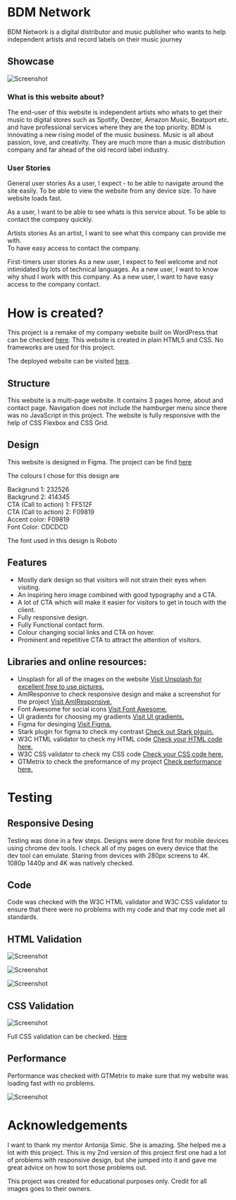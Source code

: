 # BDM Network 

BDM Network is a digital distributor and music publisher who wants to help independent artists and record labels on their music journey

## Showcase

![Screenshot](https://bdm.network/wp-content/uploads/2021/11/amiresponsive.png)

### What is this website about?

The end-user of this website is independent artists who whats to get their music to digital stores such as Spotify, Deezer, Amazon Music, Beatport etc. and have professional services where they are the top priority. BDM is innovating a new rising model of the music business. Music is all about passion, love, and creativity. They are much more than a music distribution company and far ahead of the old record label industry.

### User Stories

General user stories
As a user, I expect -
to be able to navigate around the site easily.
To be able to view the website from any device size.
To have website loads fast.

As a user, I want
to be able to see whats is this service about.
To be able to contact the company quickly.

Artists stories
As an artist, I want
to see what this company can provide me with.  
To have easy access to contact the company.

First-timers user stories
As a new user, I expect to feel welcome and not intimidated by lots of technical languages.
As a new user, I want to know why shud I work with this company.
As a new user, I want to have easy access to the company contact.

# How is created?

This project is a remake of my company website built on WordPress that can be checked [here](https://bdm.network/). This website is created in plain HTML5 and CSS. No frameworks are used for this project. 

The deployed website can be visited [here](https://tonnyg95.github.io/ci-projectnew/).

## Structure

This website is a multi-page website. It contains 3 pages home, about and contact page. Navigation does not include the hamburger menu since there was no JavaScript in this project. The website is fully responsive with the help of CSS Flexbox and CSS Grid. 

## Design

This website is designed in Figma. The project can be find [here](https://www.figma.com/file/olr948PP31WCGqXlBKfSOY/BDM-ReDesing-%7C-Home?node-id=0%3A1)

The colours I chose for this design are 

Backgrund 1: 232526 \
Backgrund 2: 414345 \
CTA (Call to action) 1: FF512F \
CTA (Call to action) 2: F09819 \
Accent color: F09819 \
Font Color: CDCDCD 

The font used in this design is Roboto

## Features

* Mostly dark design so that visitors will not strain their eyes when visiting.
* An inspiring hero image combined with good typography and a CTA. 
* A lot of CTA which will make it easier for visitors to get in touch with the client.
* Fully responsive design.
* Fully Functional contact form.
* Colour changing social links and CTA on hover.
* Prominent and repetitive CTA to attract the attention of visitors.

## Libraries and online resources:

* Unsplash for all of the images on the website [Visit Unsplash for excellent free to use pictures.](https://unsplash.com/)
* AmIResponive to check responsive design and make a screenshot for the project [Visit AmIResponsive.](http://ami.responsivedesign.is/)
* Font Awesome for social icons [Visit Font Awesome.](https://fontawesome.com/)
* UI gradients for choosing my gradients [Visit UI gradients.](https://uigradients.com/)
* Figma for desinging [Visit Figma.](https://www.figma.com/)
* Stark plugin for figma to check my contrast [Check out Stark plguin.](https://www.figma.com/community/plugin/732603254453395948/Stark)
* W3C HTML validator to check my HTML code [Check your HTML code here.](https://validator.w3.org/)
* W3C CSS validator to check my CSS code [Check your CSS code here.](https://jigsaw.w3.org/css-validator/)
* GTMetrix to check the preformance of my project [Check performance here.](https://gtmetrix.com/)

# Testing

## Responsive Desing

Testing was done in a few steps. Designs were done first for mobile devices using chrome dev tools. I check all of my pages on every device that the dev tool can emulate. Staring from devices with 280px screens to 4K. 1080p 1440p and 4K was natively checked.

## Code

Code was checked with the W3C HTML validator and W3C CSS validator to ensure that there were no problems with my code and that my code met all standards.

## HTML Validation

![Screenshot](https://bdm.network/wp-content/uploads/2021/11/HTML-Validation-home.png)

![Screenshot](https://bdm.network/wp-content/uploads/2021/11/HTML-Validation-about2.png)

![Screenshot](https://bdm.network/wp-content/uploads/2021/11/HTML-Validation-contact.png)


## CSS Validation 

![Screenshot](https://bdm.network/wp-content/uploads/2021/11/CSS-Validation-Preview.png)

Full CSS validation can be checked. [Here](https://drive.google.com/file/d/10y4IewpAc6yYmYOJMw6z65oZ8gQoDTV0/view)

## Performance

Performance was checked with GTMetrix to make sure that my website was loading fast with no problems. 

![Screenshot](https://bdm.network/wp-content/uploads/2021/11/Preformance-Report.png)


# Acknowledgements

I want to thank my mentor Antonija Simic. She is amazing. She helped me a lot with this project. This is my 2nd version of this project first one had a lot of problems with responsive design, but she jumped into it and gave me great advice on how to sort those problems out.

This project was created for educational purposes only. Credit for all images goes to their owners. 

